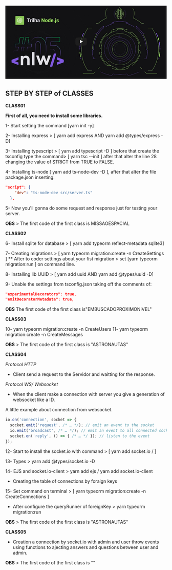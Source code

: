 ![Let's go NLW05](./assets/apresentation.png)

## STEP BY STEP of CLASSES

**CLASS01**

**First of all, you need to install some libraries.**

1- Start setting the command [yarn init -y]

2- Installing express > [ yarn add express AND yarn add @types/express -D]

3- Installing typescript > [ yarn add typescript -D ] before that create the tsconfig type the 
command> [ yarn tsc --init ] after that alter the line 28 changing the value of STRICT from TRUE to FALSE.

4- Installing ts-node [ yarn add ts-node-dev -D ], after that alter the file package.json inserting:
```.json
"script": {
    "dev": "ts-node-dev src/server.ts"
  },
  ```

5- Now you'll gonna do some request and response just for testing your server.

**OBS** > The first code of the first class is MISSAOESPACIAL

**CLASS02**

6- Install sqlite for database > [ yarn add typeorm reflect-metadata sqlite3]

7- Creating migrations > [ yarn typeorm migration:create -n CreateSettings ]
** After to coder settings about your fist migration > set [yarn typeorm migration:run ] on command line.

8- Installing lib UUID > [ yarn add uuid AND yarn add @types/uuid -D]


9- Unable the settings from tsconfig.json taking off the comments of: 
```json
"experimentalDecorators": true,
"emitDecoratorMetadata": true, 
```

**OBS** The first code of the first class is"EMBUSCADOPROXIMONIVEL"

**CLASS03**

10- yarn typeorm migration:create -n CreateUsers
11- yarn typeorm migration:create -n CreateMessages


**OBS** > The first code of the first class is "ASTRONAUTAS"


**CLASS04**

*Protocol HTTP*

- Client send a request to the Servidor and waitting for the response.

*Protocol WS/ Websocket*

- When the client make a connection with server you give a generation of websocket like a ID.

A little example about connection from websocket.

```js
io.on('connection', socket => {
  socket.emit('request', /* … */); // emit an event to the socket
  io.emit('broadcast', /* … */); // emit an event to all connected sockets
  socket.on('reply', () => { /* … */ }); // listen to the event
});
```

12- Start to install the socket.io with command > [ yarn add socket.io / ]

13- Types > yarn add @types/socket.io -D

14- EJS and socket.io-client > yarn add ejs / yarn add socket.io-client

* Creating the table of connections by foraign keys

15- Set command on terminal > [ yarn typeorm migration:create -n CreateConnections ]
* After configure the queryRunner of foreignKey > yarn typeorm migration:run


**OBS** > The first code of the first class is "ASTRONAUTAS"


**CLASS05**

- Creation a connection by socket.io with admin and user throw events using functions to ajecting answers and questions between user and admin.



**OBS** > The first code of the first class is ""